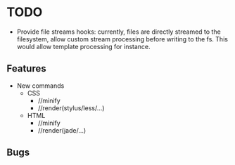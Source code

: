 # TODO

* Provide file streams hooks: currently, files are directly streamed to the filesystem, allow custom stream processing before writing to the fs. This would allow template processing for instance.
## Features

* New commands
	* CSS
		* //minify
		* //render(stylus/less/...)
	* HTML
		* //minify
		* //render(jade/...)


## Bugs
